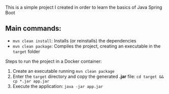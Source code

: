 This is a simple project I created in order to learn the basics of Java Spring Boot

## Main commands:

* `mvn clean install`: Installs (or reinstalls) the dependencies
* `mvn clean package`: Compiles the project, creating an executable in the `target` folder


Steps to run the project in a Docker container:

1. Create an executable running `mvn clean package`
2. Enter the `target` directory and copy the generated **.jar** file: `cd target && cp *.jar app.jar`
3. Execute the application: `java -jar app.jar`